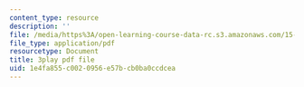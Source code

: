 ```yaml
---
content_type: resource
description: ''
file: /media/https%3A/open-learning-course-data-rc.s3.amazonaws.com/15-071-the-analytics-edge-spring-2017/1e4fa855c0020956e57bcb0ba0ccdcea_6m4l2k9hBZw.pdf
file_type: application/pdf
resourcetype: Document
title: 3play pdf file
uid: 1e4fa855-c002-0956-e57b-cb0ba0ccdcea
---
```

